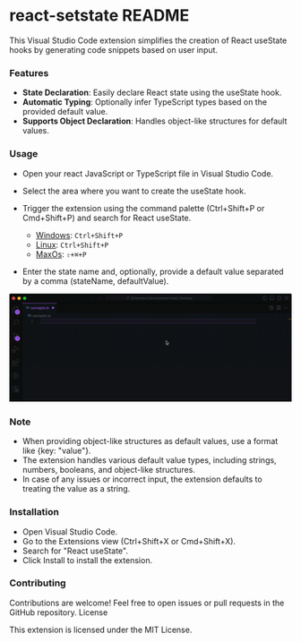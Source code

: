 # react-setstate README

This Visual Studio Code extension simplifies the creation of React useState hooks by generating code snippets based on user input.
### Features

- **State Declaration**: Easily declare React state using the useState hook.
- **Automatic Typing**: Optionally infer TypeScript types based on the provided default value.
- **Supports Object Declaration**: Handles object-like structures for default values.

### Usage

- Open your react JavaScript or TypeScript file in Visual Studio Code.
- Select the area where you want to create the useState hook.
- Trigger the extension using the command palette (Ctrl+Shift+P or Cmd+Shift+P) and search for React useState.
    * [Windows](http://code.visualstudio.com/docs/languages/markdown): `Ctrl+Shift+P`
    * [Linux](http://code.visualstudio.com/docs/languages/markdown): `Ctrl+Shift+P`
    * [MaxOs](http://code.visualstudio.com/docs/languages/markdown): `⇧+⌘+P`

    
- Enter the state name and, optionally, provide a default value separated by a comma (stateName, defaultValue).



![gif](https://github.com/Tylerasa/react-setstate/raw/main/assets/gif.gif)



### Note

- When providing object-like structures as default values, use a format like {key: "value"}.
- The extension handles various default value types, including strings, numbers, booleans, and object-like structures.
- In case of any issues or incorrect input, the extension defaults to treating the value as a string.

### Installation

- Open Visual Studio Code.
- Go to the Extensions view (Ctrl+Shift+X or Cmd+Shift+X).
- Search for "React useState".
- Click Install to install the extension.

### Contributing

Contributions are welcome! Feel free to open issues or pull requests in the GitHub repository.
License

This extension is licensed under the MIT License.